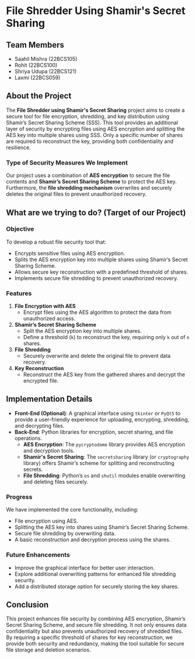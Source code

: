 # File Shredder Using Shamir's Secret Sharing

## Team Members
- Saahil Mishra (22BCS105)
- Rohit (22BCS100)
- Shriya Udupa (22BCS121)
- Laxmi (22BCS059)

## About the Project
The **File Shredder using Shamir's Secret Sharing** project aims to create a secure tool for file encryption, shredding, and key distribution using Shamir’s Secret Sharing Scheme (SSS). This tool provides an additional layer of security by encrypting files using AES encryption and splitting the AES key into multiple shares using SSS. Only a specific number of shares are required to reconstruct the key, providing both confidentiality and resilience.

### Type of Security Measures We Implement
Our project uses a combination of **AES encryption** to secure the file contents and **Shamir’s Secret Sharing Scheme** to protect the AES key. Furthermore, the **file shredding mechanism** overwrites and securely deletes the original files to prevent unauthorized recovery.

## What are we trying to do? (Target of our Project)
### Objective
To develop a robust file security tool that:
- Encrypts sensitive files using AES encryption.
- Splits the AES encryption key into multiple shares using Shamir’s Secret Sharing Scheme.
- Allows secure key reconstruction with a predefined threshold of shares.
- Implements secure file shredding to prevent unauthorized recovery.

### Features
1. **File Encryption with AES**
   - Encrypt files using the AES algorithm to protect the data from unauthorized access.
2. **Shamir’s Secret Sharing Scheme**
   - Split the AES encryption key into multiple shares.
   - Define a threshold (`k`) to reconstruct the key, requiring only `k` out of `n` shares.
3. **File Shredding**
   - Securely overwrite and delete the original file to prevent data recovery.
4. **Key Reconstruction**
   - Reconstruct the AES key from the gathered shares and decrypt the encrypted file.

## Implementation Details
- **Front-End (Optional)**: A graphical interface using `tkinter` or `PyQt5` to provide a user-friendly experience for uploading, encrypting, shredding, and decrypting files.
- **Back-End**: Python libraries for encryption, secret sharing, and file operations.
  - **AES Encryption**: The `pycryptodome` library provides AES encryption and decryption tools.
  - **Shamir's Secret Sharing**: The `secretsharing` library (or `cryptography` library) offers Shamir’s scheme for splitting and reconstructing secrets.
  - **File Shredding**: Python’s `os` and `shutil` modules enable overwriting and deleting files securely.

### Progress
We have implemented the core functionality, including:
- File encryption using AES.
- Splitting the AES key into shares using Shamir’s Secret Sharing Scheme.
- Secure file shredding by overwriting data.
- A basic reconstruction and decryption process using the shares.

### Future Enhancements
- Improve the graphical interface for better user interaction.
- Explore additional overwriting patterns for enhanced file shredding security.
- Add a distributed storage option for securely storing the key shares.

## Conclusion
This project enhances file security by combining AES encryption, Shamir’s Secret Sharing Scheme, and secure file shredding. It not only ensures data confidentiality but also prevents unauthorized recovery of shredded files. By requiring a specific threshold of shares for key reconstruction, we provide both security and redundancy, making the tool suitable for secure file storage and deletion scenarios.

